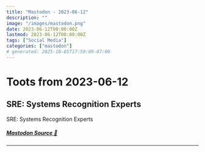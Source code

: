 ```yaml
---
title: "Mastodon - 2023-06-12"
description: ""
image: "/images/mastodon.png"
date: 2023-06-12T00:00:00Z
lastmod: 2023-06-12T00:00:00Z
tags: ["Social Media"]
categories: ["mastodon"]
# generated: 2025-10-05T17:59:09-07:00
---
```


# Toots from 2023-06-12

## SRE: Systems Recognition Experts

SRE: Systems Recognition Experts

##### [Mastodon Source 🐘](https://hachyderm.io/@mweagle/110532032203764068)

---

